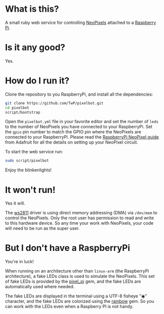 # What is this?

A small ruby web service for controlling
[NeoPixels](https://www.adafruit.com/category/168) attached to a
[Raspberry Pi](http://www.raspberrypi.org).

# Is it any good?

Yes.

# How do I run it?

Clone the repository to you RaspberryPi, and install all the dependencies:

```sh
git clone https://github.com/TwP/pixelbot.git
cd pixelbot
script/bootstrap
```

Open the `pixelbot.yml` file in your favorite editor and set the number of
`leds` to the number of NeoPixels you have connected to your RaspberryPi. Set
the `gpio` pin number to match the GPIO pin where the NeoPixels are connected to
your RaspberryPi. Please read the [RaspberryPi NeoPixel guide](https://learn.adafruit.com/neopixels-on-raspberry-pi/overview)
from Adafruit for all the details on setting up your NeoPixel circuit.

To start the web service run:

```sh
sudo script/pixelbot
```

Enjoy the blinkenlights!

# It won't run!

Yes it will.

The [ws2811](https://github.com/jgarff/rpi_ws281x) driver is using direct memory
addressing (DMA) via `/dev/mem` to control the NeoPixels. Only the root user has
permission to read and write to this hardware device. So any time your work with
NeoPixels, your code will need to be run as the super user.

# But I don't have a RaspberryPi

You're in luck!

When running on an architecture other than `linux-arm` (the RaspberryPi
architecture), a fake LEDs class is used to simulate the NeoPixels. This set of
fake LEDs is provided by the [pixel_pi](https://github.com/TwP/pixel_pi) gem,
and the fake LEDs are automatically used where needed.

The fake LEDs are displayed in the terminal using a UTF-8 fisheye "◉" character,
and the fake LEDs are colorized using the [rainbow]() gem. So you can work with
the LEDs even when a Raspberry PI is not handy.
